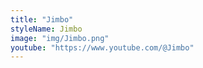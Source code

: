```yaml
---
title: "Jimbo"
styleName: Jimbo
image: "img/Jimbo.png"
youtube: "https://www.youtube.com/@Jimbo"
---
```

